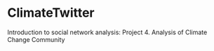 # ClimateTwitter
Introduction to social network analysis: Project 4. Analysis of Climate Change Community
